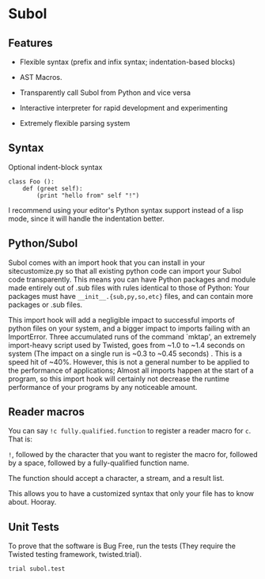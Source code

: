 Subol
=====

Features
--------

 * Flexible syntax (prefix and infix syntax; indentation-based blocks)

 * AST Macros.

 * Transparently call Subol from Python and vice versa

 * Interactive interpreter for rapid development and experimenting

 * Extremely flexible parsing system

Syntax
------

Optional indent-block syntax

    class Foo ():
        def (greet self):
            (print "hello from" self "!")

I recommend using your editor's Python syntax support instead of a lisp mode, since it will handle the indentation better.

Python/Subol
------------

Subol comes with an import hook that you can install in your sitecustomize.py so that all existing python code can import your Subol code transparently. This means you can have Python packages and module made entirely out of .sub files with rules identical to those of Python: Your packages must have `__init__.{sub,py,so,etc}` files, and can contain more packages or .sub files.

This import hook will add a negligible impact to successful imports of python files on your system, and a bigger impact to imports failing with an ImportError. Three accumulated runs of the command `mktap', an extremely import-heavy script used by Twisted, goes from ~1.0 to ~1.4 seconds on system (The impact on a single run is ~0.3 to ~0.45 seconds) . This is a speed hit of ~40%. However, this is not a general number to be applied to the performance of applications; Almost all imports happen at the start of a program, so this import hook will certainly not decrease the runtime performance of your programs by any noticeable amount.

Reader macros
-------------

You can say `!c fully.qualified.function` to register a reader macro for `c`. That is:

`!`, followed by the character that you want to register the macro for, followed by a space, followed by a fully-qualified function name.

The function should accept a character, a stream, and a result list.

This allows you to have a customized syntax that only your file has to know about. Hooray.

Unit Tests
----------

To prove that the software is Bug Free, run the tests (They require the Twisted testing framework, twisted.trial).

    trial subol.test
